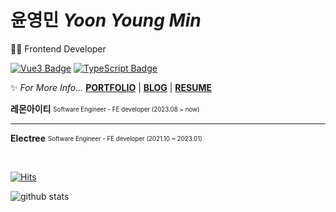 # 윤영민 *Yoon Young Min*
👩‍💻 Frontend Developer  

[![Vue3 Badge](https://img.shields.io/badge/Vue3-4FC08D?style=flat-square&logo=Vue.js&logoColor=white)](https://vuejs.org/)
[![TypeScript Badge](https://img.shields.io/badge/Typescript-235A97?style=flat-square&logo=Typescript&logoColor=white)](https://www.typescriptlang.org/)
  
✨ *For More Info...* **[PORTFOLIO]()** | **[BLOG]()** | **[RESUME]()**
 
**레몬아이티** <sub><sup>Software Engineer - FE developer (2023.08 ~ now)</sup></sub>  

---
**Electree** <sub><sup>Software Engineer - FE developer (2021.10 ~ 2023.01)</sup></sub> 
  
<br>

[![Hits](https://hits.seeyoufarm.com/api/count/incr/badge.svg?url=https%3A%2F%2Fgithub.com%2Frhenfla0312&count_bg=%23ED6DA3&title_bg=%2386757E&icon=github.svg&icon_color=%23E1DEDE&title=hits&edge_flat=false)](https://hits.seeyoufarm.com)

<div>
  
  ![github stats](https://github-readme-stats.vercel.app/api?username=yym1623&show_icons=true&theme=radical)
  
</div>
